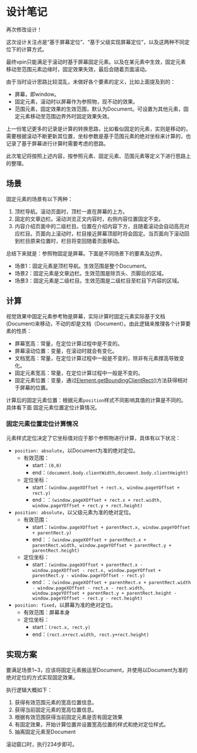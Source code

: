 # 设计笔记

再次修改设计！

这次设计关注点是“基于屏幕定位”、“基于父级实现屏幕定位”，以及这两种不同定位下的计算方式。

最终vpin只能满足于滚动时基于屏幕固定元素。以及在某元素中生效，固定元素移动至范围元素边缘时，固定效果失效，最后会随着页面滚动。

由于当时设计思路比较混乱，未做好各个要素的定义，比如上面提及到的：

- 屏幕，即window。
- 固定元素，滚动时以屏幕作为参照物，现不动的效果。
- 范围元素，固定效果的生效范围，默认为Document。可设置为其他元素，固定元素移动至范围边界外时固定效果失效。

上一份笔记更多的记录是计算的转换思路，比如看似固定的元素，实则是移动的，需要根据滚动不断更新其位置，坐标参数是基于范围元素的绝对坐标来计算的，也记录了基于屏幕进行计算时需要考虑的思路。

此次笔记将按照上述内容，按参照元素、固定元素、范围元素等定义下进行思路上的整理。

## 场景

固定元素的场景有以下两种：

1. 顶栏导航。滚动页面时，顶栏一直在屏幕的上方。
2. 固定的文章边栏。滚动浏览正文内容时，右侧内容位置固定不变。
3. 内容介绍页面中的二级栏目。位置在介绍内容下方，且随着滚动会自动高亮对应栏目。页面向上滚动时，栏目接近屏幕顶部时将会固定。当页面向下滚动回到栏目原来位置时，栏目将变回随着页面移动。

总结下来就是：参照物固定是屏幕。下面是不同场景下的要素及边界。

- 场景1：固定元素是顶栏导航。生效范围是整个Document。
- 场景2：固定元素是文章边栏。生效范围是除页头、页脚后的区域。
- 场景3：固定元素是二级栏目。生效范围是二级栏目至栏目下内容的区域。

## 计算

视觉效果中固定元素参考物是屏幕，实际计算时固定元素实际基于文档(Document)来移动，不动的却是文档（Document）。由此逻辑来推理各个计算要素的性质：

- 屏幕宽高：常量，在定位计算过程中是不变的。
- 屏幕滚动位置：变量，在滚动时就会有变化。
- 文档宽高：常量，在定位计算过程中一般是不变的，除非有元素撑高导致变化。
- 固定元素宽高：常量，在定位计算过程中一般是不变的。
- 固定元素位置：变量，通过[Element.getBoundingClientRect()](https://developer.mozilla.org/zh-CN/docs/Web/API/Element/getBoundingClientRect)方法获得相对于屏幕的位置。

计算后的固定元素位置：根据元素`position`样式不同影响其值的计算是不同的。具体看下面 固定元素位置定位计算情况。

### 固定元素位置定位计算情况

元素样式定位决定了它坐标值对应于那个参照物进行计算，具体有以下状况：

- `position: absolute`，以Document为准的绝对定位。
  - 有效范围：
    - start：`(0,0)`
    - end：`(document.body.clientWidth,document.body.clientHeight)`
  - 定位坐标：
    - start：`(window.pageXOffset + rect.x, window.pageYOffset + rect.y)`
    - end：：`(window.pageXOffset + rect.x + rect.width, window.pageYOffset + rect.y + rect.height)`
- `position: absolute`，以父级元素为准的绝对定位。
  - 有效范围：
    - start：`(window.pageXOffset + parentRect.x, window.pageYOffset + parentRect.y)`
    - end：：`(window.pageXOffset + parentRect.x + parentRect.width, window.pageYOffset + parentRect.y + parentRect.height)`
  - 定位坐标：
    - start：`(window.pageXOffset + parentRect.x - window.pageXOffset - rect.x, window.pageYOffset + parentRect.y - window.pageYOffset - rect.y)`
    - end：：`(window.pageXOffset + parentRect.x + parentRect.width - window.pageXOffset - rect.x - rect.width, window.pageYOffset + parentRect.y + parentRect.height - window.pageYOffset - rect.y - rect.height)`
- `position: fixed`，以屏幕为准的绝对定位。
  - 有效范围：屏幕本身
  - 定位坐标：
    - start：`(rect.x, rect.y)`
    - end：`(rect.x+rect.width, rect.y+rect.height)`

## 实现方案

要满足场景1~3，应该将固定元素搬运至Document，并使用以Document为准的绝对定位的方式实现固定效果。

执行逻辑大概如下：

1. 获得有效范围元素的宽高位置信息。
2. 获得当前固定元素的宽高位置信息。
3. 根据有效范围获得当前固定元素是否有固定效果
4. 有固定效果，开始计算位置并设置宽高位置的样式和绝对定位样式。
5. 抽离固定元素至Document

滚动窗口时，执行234步即可。
